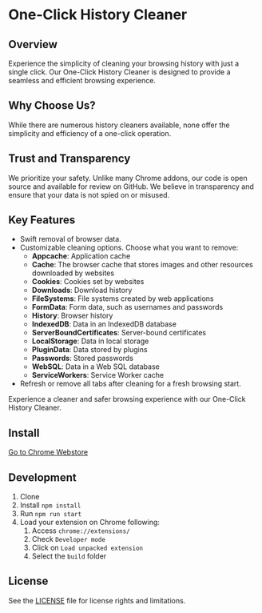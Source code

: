 # One-Click History Cleaner

## Overview

Experience the simplicity of cleaning your browsing history with just a single click. Our One-Click History Cleaner is designed to provide a seamless and efficient browsing experience.

## Why Choose Us?

While there are numerous history cleaners available, none offer the simplicity and efficiency of a one-click operation. 

## Trust and Transparency

We prioritize your safety. Unlike many Chrome addons, our code is open source and available for review on GitHub. We believe in transparency and ensure that your data is not spied on or misused.

## Key Features

* Swift removal of browser data.
* Customizable cleaning options. Choose what you want to remove:
  - **Appcache**: Application cache
  - **Cache**: The browser cache that stores images and other resources downloaded by websites
  - **Cookies**: Cookies set by websites
  - **Downloads**: Download history
  - **FileSystems**: File systems created by web applications
  - **FormData**: Form data, such as usernames and passwords
  - **History**: Browser history
  - **IndexedDB**: Data in an IndexedDB database
  - **ServerBoundCertificates**: Server-bound certificates
  - **LocalStorage**: Data in local storage
  - **PluginData**: Data stored by plugins
  - **Passwords**: Stored passwords
  - **WebSQL**: Data in a Web SQL database
  - **ServiceWorkers**: Service Worker cache
* Refresh or remove all tabs after cleaning for a fresh browsing start.

Experience a cleaner and safer browsing experience with our One-Click History Cleaner.

## Install
[Go to Chrome Webstore](https://chrome.google.com/webstore/detail/removereload/kcjbahochamceejpgjkniopafgdhkplb)

## Development

1. Clone
1. Install `npm install`
1. Run `npm run start`
1. Load your extension on Chrome following:
    1. Access `chrome://extensions/`
    1. Check `Developer mode`
    1. Click on `Load unpacked extension`
    1. Select the `build` folder

## License
See the [LICENSE](LICENSE.md) file for license rights and limitations.

